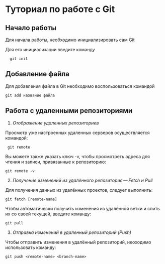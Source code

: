 # Туториал по работе с Git

## Начало работы

Для начала работы, необходимо инициализировать сам Git

Для его инициализации введите команду 

```
  git init
```

## Добавление файла

Для добавления файла в Git необходимо воспользоваться командой 

```
git add название файла
```
## Работа с удаленными репозиториями

1. *Отображение удаленных репозиториев*


Просмотр уже настроенных удаленных серверов осуществляется командой:
```
 git remote
```

Вы можете также указать ключ -v, чтобы просмотреть адреса для чтения и записи, привязанные к репозиторию:
```
git remote -v
```
2. *Получение изменений из удалённого репозитория — Fetch и Pull*

Для получения данных из удалённых проектов, следует выполнить:
```
git fetch [remote-name]
```
Чтобы автоматически получить изменения из удалённой ветки и слить их со своей текущей, введите команду:
```
git pull
```

3. *Отправка изменений в удаленный репозиторий (Push)*

Чтобы отправить изменения в удалённый репозиторий, неоходимо использовать команду:
```
git push <remote-name> <branch-name>
```


